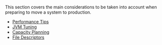This section covers the main considerations to be taken into account when preparing to move a system to production. 

- [Performance Tips](doc:performance-tips)
- [JVM Tuning](doc:jvm-and-system-tuning)
- [Capacity Planning](doc:capacity-planning)
- [File Descriptors](doc:file-descriptors)